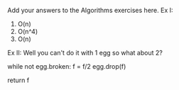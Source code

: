 Add your answers to the Algorithms exercises here.
Ex I:
1. O(n)
2. O(n^4)
3. O(n)

Ex II:
Well you can't do it with 1 egg so what about 2?

while not egg.broken:
  f = f/2
  egg.drop(f)

return f